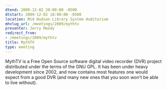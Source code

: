 ```yaml
---
dtend: 2009-12-02 20:00:00 -0500
dtstart: 2009-12-02 18:00:00 -0500
location: Mid Hudson Library System Auditorium
mhvlug_url: /meetings/2009/mythtv
presenter: Jerry Moody
redirect_from:
- /meetings/2009/mythtv
title: MythTV
type: meeting
---
```


MythTV is a Free Open Source software digital video recorder (DVR) project distributed under the terms of the GNU GPL. It has been under heavy development since 2002, and now contains most features one would expect from a good DVR (and many new ones that you soon won't be able to live without).
